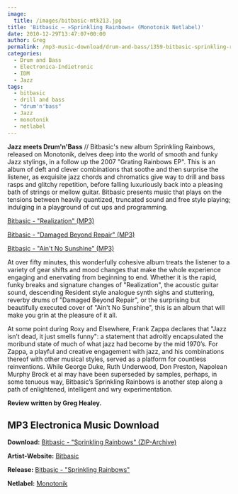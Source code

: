 ```yaml
---
image:
  title: /images/bitbasic-mtk213.jpg
title: 'Bitbasic – »Sprinkling Rainbows« (Monotonik Netlabel)'
date: 2010-12-29T13:47:07+00:00
author: Greg
permalink: /mp3-music-download/drum-and-bass/1359-bitbasic-sprinkling-rainbows-monotonik-netlabel
categories:
  - Drum and Bass
  - Electronica-Indietronic
  - IDM
  - Jazz
tags:
  - bitbasic
  - drill and bass
  - "drum'n'bass"
  - Jazz
  - monotonik
  - netlabel
---
```

**Jazz meets Drum'n'Bass** // Bitbasic's new album Sprinkling Rainbows, released on Monotonik, delves deep into the world of smooth and funky Jazz stylings, in a follow up the 2007 "Grating Rainbows EP". This is an album of deft and clever combinations that soothe and then surprise the listener, as exquisite jazz chords and chromatics give way to drill and bass rasps and glitchy repetition, before falling luxuriously back into a pleasing bath of strings or mellow guitar. Bitbasic presents music that plays on the tensions between heavily quantized, truncated sound and free style playing; indulging in a playground of cut ups and programming. 

<!--mp3links-->


  
[Bitbasic - "Realization" (MP3)](http://http.de.scene.org/pub/music/groups/mono/mp3/%5bmtk213%5d-bitbasic-06-realization.mp3)
  
[Bitbasic - "Damaged Beyond Repair" (MP3)](http://http.de.scene.org/pub/music/groups/mono/mp3/%5bmtk213%5d-bitbasic-12-damaged-beyond-repair.mp3)
  
[Bitbasic - "Ain't No Sunshine" (MP3)](http://http.de.scene.org/pub/music/groups/mono/mp3/%5bmtk213%5d-bitbasic-13-aint-no-sunshine.mp3)
  
<!--mp3linksend-->

<!--more-->

<!--adsense-->

At over fifty minutes, this wonderfully cohesive album treats the listener to a variety of gear shifts and mood changes that make the whole experience engaging and enervating from beginning to end. Whether it is the rapid, funky breaks and signature changes of "Realization", the acoustic guitar sound, descending Resident style analogue synth sighs and stuttering, reverby drums of "Damaged Beyond Repair", or the surprising but beautifully executed cover of "Ain't No Sunshine", this is an album that will make you grin at the pleasure of it all.

At some point during Roxy and Elsewhere, Frank Zappa declares that "Jazz isn’t dead, it just smells funny": a statement that adroitly encapsulated the moribund state of much of what jazz had become by the mid 1970’s. For Zappa, a playful and creative engagement with jazz, and his combinations thereof with other musical styles, served as a platform for countless reinventions. While George Duke, Ruth Underwood, Don Preston, Napolean Murphy Brock et al may have been superseded by samples, perhaps, in some tenuous way, Bitbasic’s Sprinkling Rainbows is another step along a path of enlightened, intelligent and wry experimentation.

**Review written by Greg Healey.**

## MP3 Electronica Music Download

**Download:** [Bitbasic - "Sprinkling Rainbows" (ZIP-Archive)](http://www.archive.org/compress/mtk213)
  
**Artist-Website:** [Bitbasic](http://www.bitbasic.co.uk/)
  
**Release:** [Bitbasic - "Sprinkling Rainbows"](http://www.mono211.com/content/releases/mtkmp213.html)
  
**Netlabel:** [Monotonik](http://www.mono211.com/content/news.html)